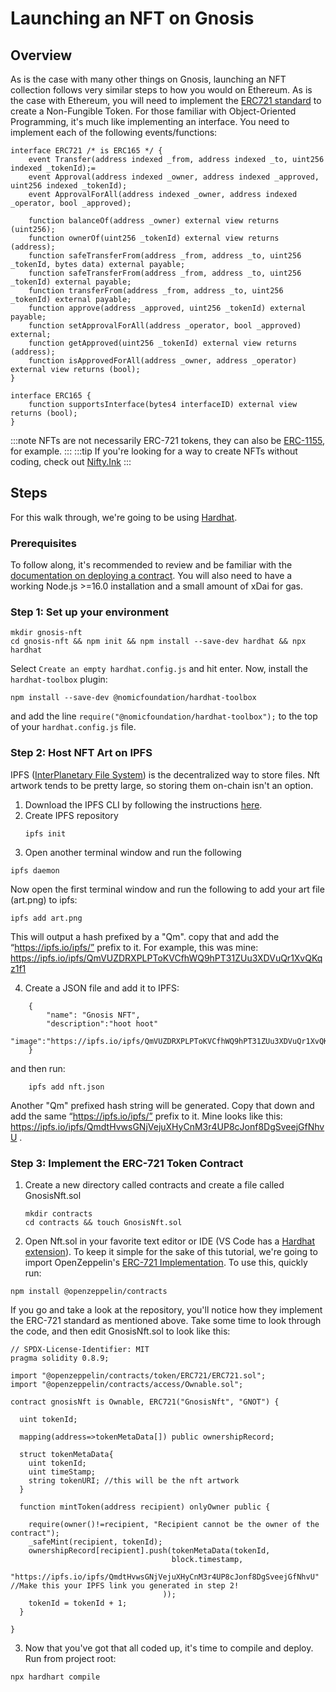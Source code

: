 ---
---

# Launching an NFT on Gnosis

## Overview

As is the case with many other things on Gnosis, launching an NFT collection follows very similar steps to how you would on Ethereum. As is the case with Ethereum, you will need to implement the [ERC721 standard](https://eips.ethereum.org/EIPS/eip-721) to create a Non-Fungible Token. For those familiar with Object-Oriented Programming, it's much like implementing an interface. You need to implement each of the following events/functions:

```
interface ERC721 /* is ERC165 */ {
    event Transfer(address indexed _from, address indexed _to, uint256 indexed _tokenId);=
    event Approval(address indexed _owner, address indexed _approved, uint256 indexed _tokenId);
    event ApprovalForAll(address indexed _owner, address indexed _operator, bool _approved);

    function balanceOf(address _owner) external view returns (uint256);
    function ownerOf(uint256 _tokenId) external view returns (address);
    function safeTransferFrom(address _from, address _to, uint256 _tokenId, bytes data) external payable;
    function safeTransferFrom(address _from, address _to, uint256 _tokenId) external payable;
    function transferFrom(address _from, address _to, uint256 _tokenId) external payable;
    function approve(address _approved, uint256 _tokenId) external payable;
    function setApprovalForAll(address _operator, bool _approved) external;
    function getApproved(uint256 _tokenId) external view returns (address);
    function isApprovedForAll(address _owner, address _operator) external view returns (bool);
}

interface ERC165 {
    function supportsInterface(bytes4 interfaceID) external view returns (bool);
}
```
:::note
NFTs are not necessarily ERC-721 tokens, they can also be [ERC-1155](https://eips.ethereum.org/EIPS/eip-1155), for example.
:::
:::tip
If you're looking for a way to create NFTs without coding, check out [Nifty.Ink](https://nifty.ink/explore)
:::

## Steps
For this walk through, we're going to be using [Hardhat](https://hardhat.org/).

### Prerequisites 
To follow along, it's recommended to review and be familiar with the [documentation on deploying a contract](/developers/building/first-contract).
You will also need to have a working Node.js >=16.0 installation and a small amount of xDai for gas.


### Step 1: Set up your environment
```
mkdir gnosis-nft
cd gnosis-nft && npm init && npm install --save-dev hardhat && npx hardhat
```
Select `Create an empty hardhat.config.js` and hit enter.
Now, install the `hardhat-toolbox` plugin:
```
npm install --save-dev @nomicfoundation/hardhat-toolbox
```
and add the line `require("@nomicfoundation/hardhat-toolbox");` to the top of your `hardhat.config.js` file.

### Step 2: Host NFT Art on IPFS
IPFS ([InterPlanetary File System](https://en.wikipedia.org/wiki/InterPlanetary_File_System)) is the decentralized way to store files. Nft artwork tends to be pretty large, so storing them on-chain isn't an option. 
1. Download the IPFS CLI by following the instructions [here](https://ipfs.tech/#install).
2. Create IPFS repository
    ```
    ipfs init
    ```
3. Open another terminal window and run the following
```
ipfs daemon
```
Now open the first terminal window and run the following to add your art file (art.png) to ipfs:
```
ipfs add art.png
```
This will output a hash prefixed by a "Qm". copy that and add the “https://ipfs.io/ipfs/” prefix to it. For example, this was mine: https://ipfs.io/ipfs/QmVUZDRXPLPToKVCfhWQ9hPT31ZUu3XDVuQr1XvQKqz1f1

4. Create a JSON file and add it to IPFS:
```
    {
        "name": "Gnosis NFT",
        "description":"hoot hoot"
        "image":"https://ipfs.io/ipfs/QmVUZDRXPLPToKVCfhWQ9hPT31ZUu3XDVuQr1XvQKqz1f1",
    }
```
and then run:
```
    ipfs add nft.json
```
Another "Qm" prefixed hash string will be generated. Copy that down and add the same “https://ipfs.io/ipfs/” prefix to it. Mine looks like this: https://ipfs.io/ipfs/QmdtHvwsGNjVejuXHyCnM3r4UP8cJonf8DgSveejGfNhvU .

### Step 3: Implement the ERC-721 Token Contract
1. Create a new directory called contracts and create a file called GnosisNft.sol
    ```
    mkdir contracts
    cd contracts && touch GnosisNft.sol
    ```
2. Open Nft.sol in your favorite text editor or IDE (VS Code has a [Hardhat extension](https://hardhat.org/hardhat-vscode/docs/overview)).
To keep it simple for the sake of this tutorial, we're going to import OpenZeppelin's [ERC-721 Implementation](https://github.com/OpenZeppelin/openzeppelin-contracts/tree/master/contracts/token/ERC721). To use this, quickly run:
```
npm install @openzeppelin/contracts
```
If you go and take a look at the repository, you'll notice how they implement the ERC-721 standard as mentioned above. Take some time to look through the code, and then edit GnosisNft.sol to look like this:
```
// SPDX-License-Identifier: MIT
pragma solidity 0.8.9;
 
import "@openzeppelin/contracts/token/ERC721/ERC721.sol";
import "@openzeppelin/contracts/access/Ownable.sol";

contract gnosisNft is Ownable, ERC721("GnosisNft", "GNOT") {
 
  uint tokenId;

  mapping(address=>tokenMetaData[]) public ownershipRecord;

  struct tokenMetaData{
    uint tokenId;
    uint timeStamp;
    string tokenURI; //this will be the nft artwork
  }

  function mintToken(address recipient) onlyOwner public {

    require(owner()!=recipient, "Recipient cannot be the owner of the contract");
    _safeMint(recipient, tokenId);
    ownershipRecord[recipient].push(tokenMetaData(tokenId,
                                    block.timestamp,
                                    "https://ipfs.io/ipfs/QmdtHvwsGNjVejuXHyCnM3r4UP8cJonf8DgSveejGfNhvU" //Make this your IPFS link you generated in step 2!
                                  ));
    tokenId = tokenId + 1;
  }
 
}
```
3. Now that you've got that all coded up, it's time to compile and deploy. Run from project root:
```
npx hardhart compile
```